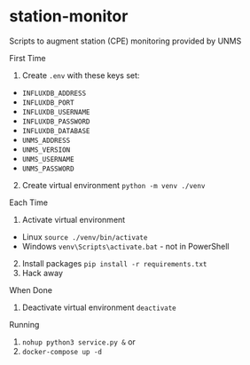 # station-monitor
Scripts to augment station (CPE) monitoring provided by UNMS

First Time
1. Create `.env` with these keys set:
  - `INFLUXDB_ADDRESS`
  - `INFLUXDB_PORT`
  - `INFLUXDB_USERNAME`
  - `INFLUXDB_PASSWORD`
  - `INFLUXDB_DATABASE`
  - `UNMS_ADDRESS`
  - `UNMS_VERSION`
  - `UNMS_USERNAME`
  - `UNMS_PASSWORD`
2. Create virtual environment `python -m venv ./venv`

Each Time
1. Activate virtual environment
  - Linux `source ./venv/bin/activate`
  - Windows `venv\Scripts\activate.bat` - not in PowerShell
2. Install packages `pip install -r requirements.txt`
3. Hack away

When Done
1. Deactivate virtual environment `deactivate`

Running
1. `nohup python3 service.py &`
or
1. `docker-compose up -d`
